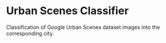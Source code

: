 # Urban Scenes Classifier
Classification of Google Urban Scenes dataset images into the corresponding city.
